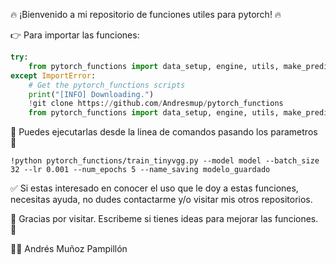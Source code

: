 🔥 ¡Bienvenido a mi repositorio de funciones utiles para pytorch! 🔥

👉 Para importar las funciones:

```python
try:
    from pytorch_functions import data_setup, engine, utils, make_predictions
except ImportError:
    # Get the pytorch_functions scripts
    print("[INFO] Downloading.")
    !git clone https://github.com/Andresmup/pytorch_functions
    from pytorch_functions import data_setup, engine, utils, make_predictions
```

🐍 Puedes ejecutarlas desde la linea de comandos pasando los parametros 🐍
```
!python pytorch_functions/train_tinyvgg.py --model model --batch_size 32 --lr 0.001 --num_epochs 5 --name_saving modelo_guardado
```

✅ Si estas interesado en conocer el uso que le doy a estas funciones, necesitas ayuda, no dudes contactarme y/o visitar mis otros repositorios. 

💬 Gracias por visitar. Escribeme si tienes ideas para mejorar las funciones. 💬

👨‍💻 Andrés Muñoz Pampillón 
